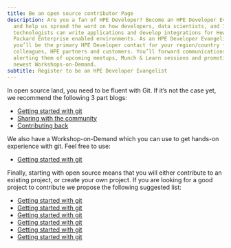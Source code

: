 ```yaml
---
title: Be an open source contributor Page
description: Are you a fan of HPE Developer? Become an HPE Developer Evangelist
  and help us spread the word on how developers, data scientists, and IT
  technologists can write applications and develop integrations for Hewlett
  Packard Enterprise enabled environments. As an HPE Developer Evangelist,
  you’ll be the primary HPE Developer contact for your region/country for
  colleagues, HPE partners and customers. You’ll forward communications to them,
  alerting them of upcoming meetups, Munch & Learn sessions and promoting the
  newest Workshops-on-Demand.
subtitle: Register to be an HPE Developer Evangelist
---
```

 
In open source land, you need to be fluent with Git. If it’s not the case yet, we recommend the following 3 part blogs:

* [Getting started with git](https://developer.hpe.com/blog/get-involved-in-the-open-source-community-part-1-getting-started-with-git/)
* [Sharing with the community](https://developer.hpe.com/blog/get-involved-in-the-open-source-community-part-2-sharing-with-the-commun/)
* [Contributing back](https://developer.hpe.com/blog/get-involved-in-the-open-source-community-part-3-contributing-back-to-th/)

We also have a Workshop-on-Demand which you can use to get hands-on experience with git. Feel free to use:

* [Getting started with git](https://developer.hpe.com/blog/get-involved-in-the-open-source-community-part-1-getting-started-with-git/)

Finally, starting with open source means that you will either contribute to an existing project, or create your own project. If you are looking for a good project to contribute we propose the following suggested list:

* [Getting started with git](https://developer.hpe.com/blog/get-involved-in-the-open-source-community-part-1-getting-started-with-git/)
* [Getting started with git](https://developer.hpe.com/blog/get-involved-in-the-open-source-community-part-1-getting-started-with-git/)
* [Getting started with git](https://developer.hpe.com/blog/get-involved-in-the-open-source-community-part-1-getting-started-with-git/)
* [Getting started with git](https://developer.hpe.com/blog/get-involved-in-the-open-source-community-part-1-getting-started-with-git/)
* [Getting started with git](https://developer.hpe.com/blog/get-involved-in-the-open-source-community-part-1-getting-started-with-git/)
* [Getting started with git](https://developer.hpe.com/blog/get-involved-in-the-open-source-community-part-1-getting-started-with-git/)